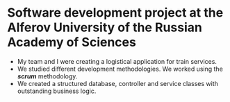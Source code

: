 # Software development project at the Alferov University of the Russian Academy of Sciences

- My team and I were creating a logistical application for train services. 
- We studied different development methodologies. We worked using the ***scrum*** methodology.
- We created a structured database, controller and service classes with outstanding business logic.


